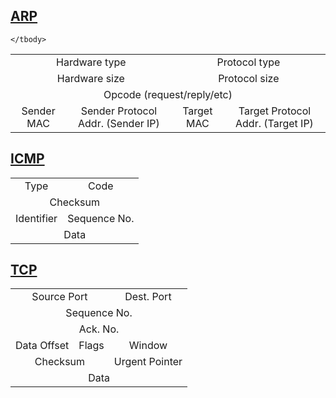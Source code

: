 ## [ARP]()
<table>
    <tbody align=center>
        <tr>
            <td colspan=4>Hardware type</td>
            <td colspan=4>Protocol type</td>
        </tr>
        <tr>
            <td colspan=4>Hardware size</td>
            <td colspan=4>Protocol size</td>
        </tr>
        <tr>
            <td colspan=8>Opcode (request/reply/etc)</td>
        </tr>
        <tr>
            <td colspan=2>Sender MAC</td>
            <td colspan=2>Sender Protocol Addr. (Sender IP)</td>
            <td colspan=2>Target MAC</td>
            <td colspan=2>Target Protocol Addr. (Target IP)</td>
        </tr>
    
    </tbody>
</table>


## [ICMP](https://en.wikipedia.org/wiki/Internet_Control_Message_Protocol#Datagram_structure)
<table>
    <tbody align=center>
        <tr>
            <td colspan=4>Type</td>
            <td colspan=4>Code</td>
        </tr>
        <tr>
            <td colspan=8>Checksum</td>
        </tr>
        <tr>
            <td colspan=4>Identifier</td>
            <td colspan=4>Sequence No.</tr>
        </tr>
        <tr>
            <td colspan=8>Data</td>
        </tr>
    </tbody>
</table>
  
## [TCP](https://en.wikipedia.org/wiki/Transmission_Control_Protocol#TCP_segment_structure)
<table>
    <tbody align=center>
        <tr>
            <td colspan=4>Source Port</td>
            <td colspan=4>Dest. Port</td>
        </tr>
        <tr>
            <td colspan=8>Sequence No.</td>
        </tr>
        <tr>
            <td colspan=8>Ack. No.</td>
        </tr>
        <tr>
            <td colspan=2>Data Offset</td>
            <td colspan=2>Flags</td>
            <td colspan=4>Window</tr>
        </tr>
        <tr>
            <td colspan=4>Checksum</td>
            <td colspan=4>Urgent Pointer</td>
        </tr>
        <tr>
            <td colspan=8>Data</td>
        </tr>
    </tbody>
</table>

